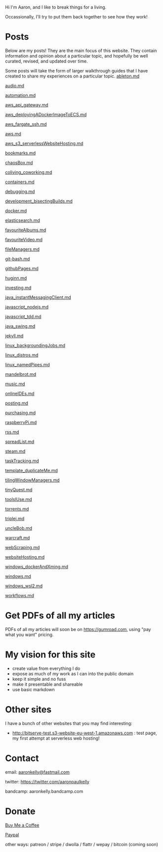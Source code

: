 Hi I'm Aaron, and I like to break things for a living.

Occassionally, I'll try to put them back together to see how they work!

# Posts
Below are my posts! They are the main focus of this website. They contain
information and opinion about a particular topic, and hopefully be well curated,
revised, and updated over time.

Some posts will take the form of larger walkthrough guides that I have
created to share my experiences on a particular topic.
[ableton.md](posts/withTOCs/ableton.md)

[audio.md](posts/withTOCs/audio.md)

[automation.md](posts/withTOCs/automation.md)

[aws_api_gateway.md](posts/withTOCs/aws_api_gateway.md)

[aws_deployingADockerImageToECS.md](posts/withTOCs/aws_deployingADockerImageToECS.md)

[aws_fargate_ssh.md](posts/withTOCs/aws_fargate_ssh.md)

[aws.md](posts/withTOCs/aws.md)

[aws_s3_serverlessWebsiteHosting.md](posts/withTOCs/aws_s3_serverlessWebsiteHosting.md)

[bookmarks.md](posts/withTOCs/bookmarks.md)

[chaosBox.md](posts/withTOCs/chaosBox.md)

[coliving_coworking.md](posts/withTOCs/coliving_coworking.md)

[containers.md](posts/withTOCs/containers.md)

[debugging.md](posts/withTOCs/debugging.md)

[development_bisectingBuilds.md](posts/withTOCs/development_bisectingBuilds.md)

[docker.md](posts/withTOCs/docker.md)

[elasticsearch.md](posts/withTOCs/elasticsearch.md)

[favouriteAlbums.md](posts/withTOCs/favouriteAlbums.md)

[favouriteVideo.md](posts/withTOCs/favouriteVideo.md)

[fileManagers.md](posts/withTOCs/fileManagers.md)

[git-bash.md](posts/withTOCs/git-bash.md)

[githubPages.md](posts/withTOCs/githubPages.md)

[huginn.md](posts/withTOCs/huginn.md)

[investing.md](posts/withTOCs/investing.md)

[java_instantMessagingClient.md](posts/withTOCs/java_instantMessagingClient.md)

[javascript_nodejs.md](posts/withTOCs/javascript_nodejs.md)

[javascript_tdd.md](posts/withTOCs/javascript_tdd.md)

[java_swing.md](posts/withTOCs/java_swing.md)

[jekyll.md](posts/withTOCs/jekyll.md)

[linux_backgroundingJobs.md](posts/withTOCs/linux_backgroundingJobs.md)

[linux_distros.md](posts/withTOCs/linux_distros.md)

[linux_namedPipes.md](posts/withTOCs/linux_namedPipes.md)

[mandelbrot.md](posts/withTOCs/mandelbrot.md)

[music.md](posts/withTOCs/music.md)

[onlineIDEs.md](posts/withTOCs/onlineIDEs.md)

[posting.md](posts/withTOCs/posting.md)

[purchasing.md](posts/withTOCs/purchasing.md)

[raspberryPi.md](posts/withTOCs/raspberryPi.md)

[rss.md](posts/withTOCs/rss.md)

[spreadList.md](posts/withTOCs/spreadList.md)

[steam.md](posts/withTOCs/steam.md)

[taskTracking.md](posts/withTOCs/taskTracking.md)

[template_duplicateMe.md](posts/withTOCs/template_duplicateMe.md)

[tilingWindowManagers.md](posts/withTOCs/tilingWindowManagers.md)

[tinyQuest.md](posts/withTOCs/tinyQuest.md)

[toolsIUse.md](posts/withTOCs/toolsIUse.md)

[torrents.md](posts/withTOCs/torrents.md)

[triplej.md](posts/withTOCs/triplej.md)

[uncleBob.md](posts/withTOCs/uncleBob.md)

[warcraft.md](posts/withTOCs/warcraft.md)

[webScraping.md](posts/withTOCs/webScraping.md)

[websiteHosting.md](posts/withTOCs/websiteHosting.md)

[windows_dockerAndXming.md](posts/withTOCs/windows_dockerAndXming.md)

[windows.md](posts/withTOCs/windows.md)

[windows_wsl2.md](posts/withTOCs/windows_wsl2.md)

[workflows.md](posts/withTOCs/workflows.md)

# Get PDFs of all my articles
PDFs of all my articles will soon be on https://gumroad.com, using
"pay what you want" pricing.

# My vision for this site

- create value from everything I do
- expose as much of my work as I can into the public domain
- keep it simple and no fuss 
- make it presentable and shareable
- use basic markdown

# Other sites

I have a bunch of other websites that you may find interesting:

- http://bitserve-test.s3-website-eu-west-1.amazonaws.com : test page, my first attempt at serverless web hosting!

# Contact

email: aaronkelly@fastmail.com

twitter: https://twitter.com/aaronpaulkelly

bandcamp: aaronkelly.bandcamp.com

# Donate

[Buy Me a Coffee](https://www.buymeacoffee.com/aaronkelly)

[Paypal](https://www.paypal.com/cgi-bin/webscr?cmd=_donations&business=DTJST2MAMPYQ8&currency_code=EUR&source=url)

other ways: patreon / stripe / dwolla / flattr / wepay / bitcoin (coming soon)
